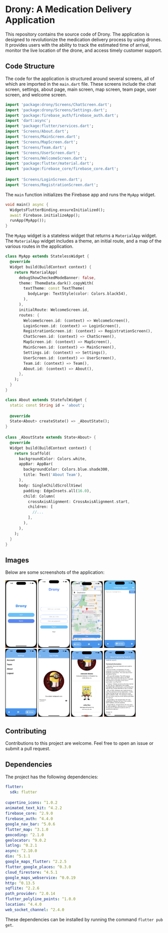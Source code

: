 # Drony: A Medication Delivery Application

This repository contains the source code of Drony. The application is designed to revolutionize the medication delivery process by using drones. It provides users with the ability to track the estimated time of arrival, monitor the live location of the drone, and access timely customer support.

## Code Structure

The code for the application is structured around several screens, all of which are imported in the `main.dart` file. These screens include the chat screen, settings, about page, main screen, map screen, team page, user screen, and welcome screen.

```dart
import 'package:drony/Screens/ChatScreen.dart';
import 'package:drony/Screens/Settings.dart';
import 'package:firebase_auth/firebase_auth.dart';
import 'dart:async';
import 'package:flutter/services.dart';
import 'Screens/About.dart';
import 'Screens/MainScreen.dart';
import 'Screens/MapScreen.dart';
import 'Screens/Team.dart';
import 'Screens/UserScreen.dart';
import 'Screens/WelcomeScreen.dart';
import 'package:flutter/material.dart';
import 'package:firebase_core/firebase_core.dart';

import 'Screens/LoginScreen.dart';
import 'Screens/RegistrationScreen.dart';
```

The `main` function initializes the Firebase app and runs the `MyApp` widget.

```dart
void main() async {
  WidgetsFlutterBinding.ensureInitialized();
  await Firebase.initializeApp();
  runApp(MyApp());
}
```

The `MyApp` widget is a stateless widget that returns a `MaterialApp` widget. The `MaterialApp` widget includes a theme, an initial route, and a map of the various routes in the application.

```dart
class MyApp extends StatelessWidget {
  @override
  Widget build(BuildContext context) {
    return MaterialApp(
      debugShowCheckedModeBanner: false,
      theme: ThemeData.dark().copyWith(
        textTheme: const TextTheme(
          bodyLarge: TextStyle(color: Colors.black54),
        ),
      ),
      initialRoute: WelcomeScreen.id,
      routes: {
        WelcomeScreen.id: (context) => WelcomeScreen(),
        LoginScreen.id: (context) => LoginScreen(),
        RegistrationScreen.id: (context) => RegistrationScreen(),
        ChatScreen.id: (context) => ChatScreen(),
        MapScreen.id: (context) => MapScreen(),
        MainScreen.id: (context) => MainScreen(),
        Settings.id: (context) => Settings(),
        UserScreen.id: (context) => UserScreen(),
        Team.id: (context) => Team(),
        About.id: (context) => About(),
      },
    );
  }
}
```

```dart
class About extends StatefulWidget {
  static const String id = 'about';

  @override
  State<About> createState() => _AboutState();
}

class _AboutState extends State<About> {
  @override
  Widget build(BuildContext context) {
    return Scaffold(
      backgroundColor: Colors.white,
      appBar: AppBar(
        backgroundColor: Colors.blue.shade300,
        title: Text('About Team'),
      ),
      body: SingleChildScrollView(
        padding: EdgeInsets.all(16.0),
        child: Column(
          crossAxisAlignment: CrossAxisAlignment.start,
          children: [
            //...
          ],
        ),
      ),
    );
  }
}
```

## Images

Below are some screenshots of the application:

<p float="left">
  <img src="/ReadmeImages/1.png" width="100" />
  <img src="/ReadmeImages/2.png" width="100" /> 
  <img src="/ReadmeImages/3.png" width="100" />
  <img src="/ReadmeImages/4.png" width="100" />
  <img src="/ReadmeImages/5.png" width="100" />
  <img src="/ReadmeImages/6.png" width="100" />
  <img src="/ReadmeImages/7.png" width="100" />
  <img src="/ReadmeImages/8.png" width="100" />
</p>

## Contributing

Contributions to this project are welcome. Feel free to open an issue or submit a pull request.

## Dependencies

The project has the following dependencies:

```yaml
flutter:
  sdk: flutter

cupertino_icons: ^1.0.2
animated_text_kit: ^4.2.2
firebase_core: ^2.9.0
firebase_auth: ^4.4.0
google_nav_bar: ^5.0.6
flutter_map: ^3.1.0
geocoding: ^2.1.0
geolocator: ^9.0.2
latlng: ^0.2.1
async: ^2.10.0
dio: ^5.1.1
google_maps_flutter: ^2.2.5
flutter_google_places: ^0.3.0
cloud_firestore: ^4.5.1
google_maps_webservice: ^0.0.19
http: ^0.13.5
sqflite: ^2.2.6
path_provider: ^2.0.14
flutter_polyline_points: ^1.0.0
location: ^4.4.0
web_socket_channel: ^2.4.0
```

These dependencies can be installed by running the command `flutter pub get`.

